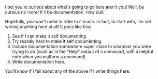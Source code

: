 I bet you're curious about what's going to go here aren't you! Well, be curious no more! It'll be documentation. How dull. 

Hopefully, you won't need to refer to it much. In fact, to start with, I'm not writing anything here at all! It goes like this: 

1. See if I can make it self documenting
2. Try reaaaly hard to make it self documenting
3. Include documentation somewhere super close to whatever you were trying to do (such as in the "Help" output of a command, with a helpful note when you malform a command)
4. Write documentation here. 

You'll know if I fail about any of the above if I write things here. 
